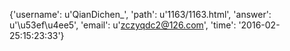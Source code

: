 {'username': u'QianDichen_', 'path': u'1163/1163.html', 'answer': u'\u53ef\u4ee5', 'email': u'zczyqdc2@126.com', 'time': '2016-02-25:15:23:33'}